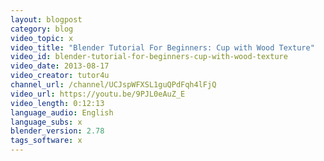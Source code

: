 ```yaml
---
layout: blogpost
category: blog
video_topic: x
video_title: "Blender Tutorial For Beginners: Cup with Wood Texture"
video_id: blender-tutorial-for-beginners-cup-with-wood-texture
video_date: 2013-08-17
video_creator: tutor4u
channel_url: /channel/UCJspWFXSL1guQPdFqh4lFjQ
video_url: https://youtu.be/9PJL0eAuZ_E
video_length: 0:12:13
language_audio: English
language_subs: x
blender_version: 2.78
tags_software: x
---
```

